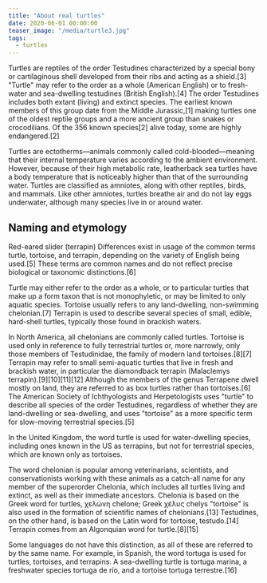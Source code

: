 ```yaml
---
title: "About real turtles"
date: 2020-06-01 00:00:00
teaser_image: "/media/turtle3.jpg"
tags:
  - turtles
---
```


Turtles are reptiles of the order Testudines characterized by a special bony or cartilaginous shell developed from their ribs and acting as a shield.[3] "Turtle" may refer to the order as a whole (American English) or to fresh-water and sea-dwelling testudines (British English).[4] The order Testudines includes both extant (living) and extinct species. The earliest known members of this group date from the Middle Jurassic,[1] making turtles one of the oldest reptile groups and a more ancient group than snakes or crocodilians. Of the 356 known species[2] alive today, some are highly endangered.[2]

<!-- more -->

Turtles are ectotherms—animals commonly called cold-blooded—meaning that their internal temperature varies according to the ambient environment. However, because of their high metabolic rate, leatherback sea turtles have a body temperature that is noticeably higher than that of the surrounding water. Turtles are classified as amniotes, along with other reptiles, birds, and mammals. Like other amniotes, turtles breathe air and do not lay eggs underwater, although many species live in or around water.


## Naming and etymology

Red-eared slider (terrapin)
Differences exist in usage of the common terms turtle, tortoise, and terrapin, depending on the variety of English being used.[5] These terms are common names and do not reflect precise biological or taxonomic distinctions.[6]

Turtle may either refer to the order as a whole, or to particular turtles that make up a form taxon that is not monophyletic, or may be limited to only aquatic species. Tortoise usually refers to any land-dwelling, non-swimming chelonian.[7] Terrapin is used to describe several species of small, edible, hard-shell turtles, typically those found in brackish waters.

In North America, all chelonians are commonly called turtles. Tortoise is used only in reference to fully terrestrial turtles or, more narrowly, only those members of Testudinidae, the family of modern land tortoises.[8][7] Terrapin may refer to small semi-aquatic turtles that live in fresh and brackish water, in particular the diamondback terrapin (Malaclemys terrapin).[9][10][11][12] Although the members of the genus Terrapene dwell mostly on land, they are referred to as box turtles rather than tortoises.[6] The American Society of Ichthyologists and Herpetologists uses "turtle" to describe all species of the order Testudines, regardless of whether they are land-dwelling or sea-dwelling, and uses "tortoise" as a more specific term for slow-moving terrestrial species.[5]

In the United Kingdom, the word turtle is used for water-dwelling species, including ones known in the US as terrapins, but not for terrestrial species, which are known only as tortoises.

The word chelonian is popular among veterinarians, scientists, and conservationists working with these animals as a catch-all name for any member of the superorder Chelonia, which includes all turtles living and extinct, as well as their immediate ancestors. Chelonia is based on the Greek word for turtles, χελώνη chelone; Greek χέλυς chelys "tortoise" is also used in the formation of scientific names of chelonians.[13] Testudines, on the other hand, is based on the Latin word for tortoise, testudo.[14] Terrapin comes from an Algonquian word for turtle.[8][15]

Some languages do not have this distinction, as all of these are referred to by the same name. For example, in Spanish, the word tortuga is used for turtles, tortoises, and terrapins. A sea-dwelling turtle is tortuga marina, a freshwater species tortuga de río, and a tortoise tortuga terrestre.[16]